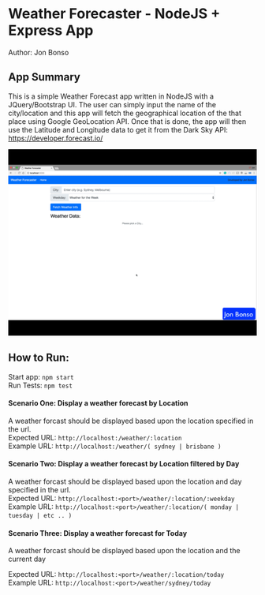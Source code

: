 # Weather Forecaster - NodeJS + Express App

Author: Jon Bonso

## App Summary
This is a simple Weather Forecast app written in NodeJS with a JQuery/Bootstrap UI.
The user can simply input the name of the city/location and this app will fetch the 
geographical location of the that place using Google GeoLocation API. Once that is done,
the app will then use the Latitude and Longitude data to get it from the Dark Sky API: https://developer.forecast.io/


<p align="center">
    <img src="https://github.com/jsbonso/nodejs-weather-forecast/blob/master/WeatherForecast-NodeJS.gif" alt="Weather Forecast">
</p>

## How to Run: 

Start app: `npm start`<br />
Run Tests: `npm test`<br />


#### Scenario One: Display a weather forecast by Location

A weather forcast should be displayed based upon the location specified in the url. <br />
Expected URL: `http://localhost:/weather/:location`<br />
Example URL:  `http://localhost:/weather/( sydney | brisbane )`<br />


#### Scenario Two: Display a weather forecast by Location filtered by Day

A weather forcast should be displayed based upon the location and day specified in the url.<br />
Expected URL: `http://localhost:<port>/weather/:location/:weekday`<br />
Example URL:  `http://localhost:<port>/weather/:location/( monday | tuesday | etc .. )`<br />


#### Scenario Three: Display a weather forecast for Today

A weather forcast should be displayed based upon the location and the current day<br />

Expected URL: `http://localhost:<port>/weather/:location/today`<br />
Example URL:  `http://localhost:<port>/weather/sydney/today`<br />

